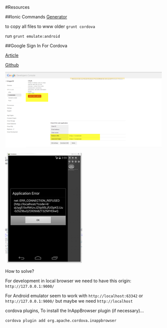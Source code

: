 #Resources

##Ionic Commands
[Generator](https://github.com/diegonetto/generator-ionic)

to copy all files to www older `grunt cordova`

run `grunt emulate:android`



##Google Sign In For Cordova

[Article](http://phonegap-tips.com/articles/google-api-oauth-with-phonegaps-inappbrowser.html)

[Github](https://github.com/mdellanoce/google-api-oauth-phonegap)

![Create Client ID](/docs/GoogleSign_CreateClientID.png)

![Get This Error](/docs/GoogleSign_Error.png)

How to solve?

For development in local browser we need to have this origin: `http://127.0.0.1:9000/`

For Android emulator seem to work with `http://localhost:63342` or `http://127.0.0.1:9000/`
but maybe we need `http://localhost`

cordova plugins, To install the InAppBrowser plugin (if necessary)...

`cordova plugin add org.apache.cordova.inappbrowser`



